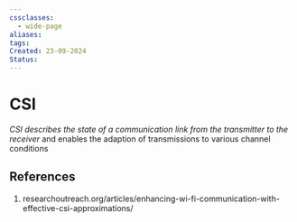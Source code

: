 ```yaml
---
cssclasses:
  - wide-page
aliases: 
tags: 
Created: 23-09-2024
Status:
---
```

# CSI
*CSI describes the state of a communication link from the transmitter to the receiver* and enables the adaption of transmissions to various channel conditions




## References 
1. researchoutreach.org/articles/enhancing-wi-fi-communication-with-effective-csi-approximations/